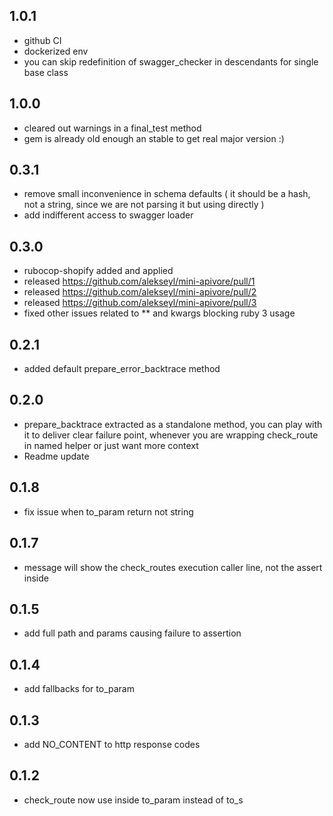 ## 1.0.1
* github CI 
* dockerized env
* you can skip redefinition of swagger_checker in descendants for single base class

## 1.0.0
* cleared out warnings in a final_test method
* gem is already old enough an stable to get real major version :)

## 0.3.1
* remove small inconvenience in schema defaults ( it should be a hash, not a string, since we are not parsing it but using directly )
* add indifferent access to swagger loader

## 0.3.0
* rubocop-shopify added and applied
* released https://github.com/alekseyl/mini-apivore/pull/1
* released https://github.com/alekseyl/mini-apivore/pull/2
* released https://github.com/alekseyl/mini-apivore/pull/3
* fixed other issues related to ** and kwargs blocking ruby 3 usage

## 0.2.1
* added default prepare_error_backtrace method

## 0.2.0
* prepare_backtrace extracted as a standalone method, you can play with it to deliver clear failure point, whenever you are wrapping check_route in named helper or just want more context
* Readme update

## 0.1.8
* fix issue when to_param return not string

## 0.1.7 
* message will show the check_routes execution caller line, not the assert inside

## 0.1.5 
* add full path and params causing failure to assertion

## 0.1.4
* add fallbacks for to_param

## 0.1.3
* add NO_CONTENT to http response codes

## 0.1.2 

* check_route now use inside to_param instead of to_s